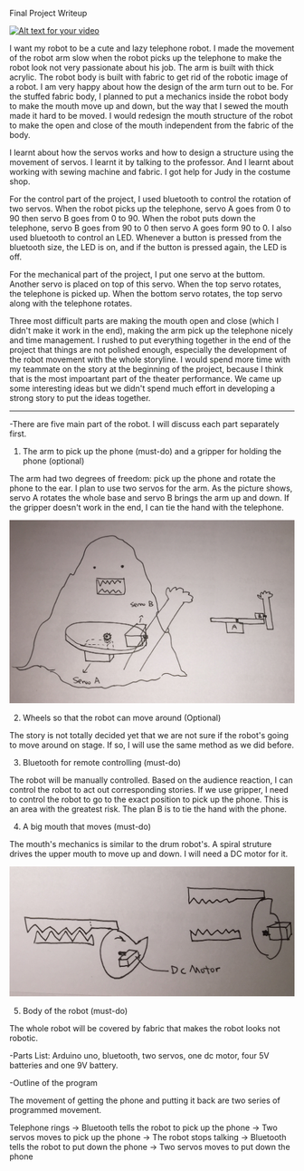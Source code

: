 Final Project Writeup

[![Alt text for your video](https://img.youtube.com/vi/t6llpQqZDr8/0.jpg)](https://youtu.be/t6llpQqZDr8)


I want my robot to be a cute and lazy telephone robot. I made the movement of the robot arm slow when the robot picks up the telephone to make the robot look not very passionate about his job. The arm is built with thick acrylic. The robot body is built with fabric to get rid of the robotic image of a robot. I am very happy about how the design of the arm turn out to be. For the stuffed fabric body, I planned to put a mechanics inside the robot body to make the mouth move up and down, but the way that I sewed the mouth made it hard to be moved. I would redesign the mouth structure of the robot to make the open and close of the mouth independent from the fabric of the body.

I learnt about how the servos works and how to design a structure using the movement of servos. I learnt it by talking to the professor. And I learnt about working with sewing machine and fabric. I got help for Judy in the costume shop.

For the control part of the project, I used bluetooth to control the rotation of two servos. When the robot picks up the telephone, servo A goes from 0 to 90 then servo B goes from 0 to 90. When the robot puts down the telephone, servo B goes from 90 to 0 then servo A goes form 90 to 0. I also used bluetooth to control an LED. Whenever a button is pressed from the bluetooth size, the LED is on, and if the button is pressed again, the LED is off.

For the mechanical part of the project, I put one servo at the buttom. Another servo is placed on top of this servo. When the top servo rotates, the telephone is picked up. When the bottom servo rotates, the top servo along with the telephone rotates.

Three most difficult parts are making the mouth open and close (which I didn't make it work in the end), making the arm pick up the telephone nicely and time management. I rushed to put everything together in the end of the project that things are not polished enough, especially the development of the robot movement with the whole storyline. I would spend more time with my teammate on the story at the beginning of the project, because I think that is the most impoartant part of the theater performance. We came up some interesting ideas but we didn't spend much effort in developing a strong story to put the ideas together.

---------------------------------------------------------------------------------------

-There are five main part of the robot. I will discuss each part separately first. 

1. The arm to pick up the phone (must-do) and a gripper for holding the phone (optional)

The arm had two degrees of freedom: pick up the phone and rotate the phone to the ear. I plan to use two servos for the arm. As the picture shows, servo A rotates the whole base and servo B brings the arm up and down. If the gripper doesn't work in the end, I can tie the hand with the telephone.

![Alt text](./arm.JPG?raw=true "Arm")

2. Wheels so that the robot can move around (Optional)

The story is not totally decided yet that we are not sure if the robot's going to move around on stage. If so, I will use the same method as we did before.

3. Bluetooth for remote controlling (must-do)

The robot will be manually controlled. Based on the audience reaction, I can control the robot to act out corresponding stories. If we use gripper, I need to control the robot to go to the exact position to pick up the phone. This is an area with the greatest risk. The plan B is to tie the hand with the phone. 

4. A big mouth that moves (must-do)

The mouth's mechanics is similar to the drum robot's. A spiral struture drives the upper mouth to move up and down. I will need a DC motor for it.

![Alt text](./mouth.JPG?raw=true "Mouth")

5. Body of the robot (must-do)

The whole robot will be covered by fabric that makes the robot looks not robotic. 


-Parts List: Arduino uno, bluetooth, two servos, one dc motor, four 5V batteries and one 9V battery.

-Outline of the program

The movement of getting the phone and putting it back are two series of programmed movement. 

Telephone rings -> Bluetooth tells the robot to pick up the phone -> Two servos moves to pick up the phone -> The robot stops talking -> Bluetooth tells the robot to put down the phone -> Two servos moves to put down the phone
